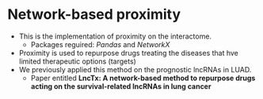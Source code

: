 # Network-based proximity
*  This is the implementation of proximity on the interactome.
   *  Packages reguired: *Pandas* and *NetworkX*   
*  Proximity is used to repurpose drugs treating the diseases that hve limited therapeutic options (targets) 
*  We previously applied this method on the prognostic lncRNAs in LUAD. 
   *  Paper entitled **LncTx: A network-based method to repurpose drugs acting on the survival-related lncRNAs in lung cancer**
